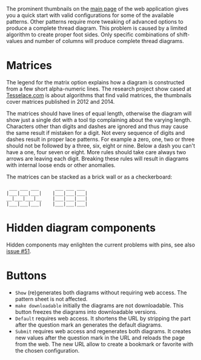 The prominent thumbnails on the [main page] of the web application gives you a quick start with valid configurations for some of the available patterns. Other patterns require more tweaking of advanced options to produce a complete thread diagram. This problem is caused by a limited algorithm to create proper foot sides. Only specific combinations of shift-values and number of columns will produce complete thread diagrams.

[main page]: https://github.com/d-bl/
[TesseLace.com]: https://TesseLace.com
[issue #51]: https://github.com/d-bl/GroundForge/issues/51

# Matrices

The legend for the matrix option explains how a diagram is constructed from a few short alpha-numeric lines.
The research project show cased at [Tesselace.com] is about algorithms that find valid matrices, the thumbnails cover matrices published in 2012 and 2014.

The matrices should have lines of equal length, otherwise the diagram will show just a single dot with a tool tip complaining about the varying length. Characters other than digits and dashes are ignored and thus may cause the same result if mistaken for a digit. Not every sequence of digits and dashes result in proper lace patterns. For example a zero, one, two or three should not be followed by a three, six, eight or nine. Below a dash you can't have a one, four seven or eight. More rules should take care always two arrows are leaving each digit. Breaking these rules will result in diagrams with internal loose ends or other anomalies. 

The matrices can be stacked as a brick wall or as a checkerboard:

     ___ ___ ___      ___ ___ ___ 
    |___|___|___|    |___|___|___|
    __|___|___|__    |___|___|___|
    |___|___|___|    |___|___|___|

# Hidden diagram components

Hidden components may enlighten the current problems with pins, see also [issue #51].

# Buttons

* `Show` (re)generates both diagrams without requiring web access. The pattern sheet is not affected.
* `make downloadable` initially the diagrams are not downloadable. This button freezes the diagrams into downloadable versions. 
* `Default` requires web access. It shortens the URL by stripping the part after the question mark an generates the default diagrams.
* `Submit` requires web access and regenerates both diagrams. It creates new values after the question mark in the URL and reloads the page from the web. The new URL allow to create a bookmark or favorite with the chosen configuration.